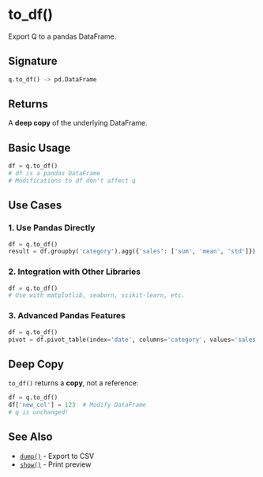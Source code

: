# to_df()

Export Q to a pandas DataFrame.

## Signature

```python
q.to_df() -> pd.DataFrame
```

## Returns

A **deep copy** of the underlying DataFrame.

## Basic Usage

```python
df = q.to_df()
# df is a pandas DataFrame
# Modifications to df don't affect q
```

## Use Cases

### 1. Use Pandas Directly
```python
df = q.to_df()
result = df.groupby('category').agg({'sales': ['sum', 'mean', 'std']})
```

### 2. Integration with Other Libraries
```python
df = q.to_df()
# Use with matplotlib, seaborn, scikit-learn, etc.
```

### 3. Advanced Pandas Features
```python
df = q.to_df()
pivot = df.pivot_table(index='date', columns='category', values='sales')
```

## Deep Copy

`to_df()` returns a **copy**, not a reference:

```python
df = q.to_df()
df['new_col'] = 123  # Modify DataFrame
# q is unchanged!
```

## See Also

- [`dump()`](dump.md) - Export to CSV
- [`show()`](show.md) - Print preview
